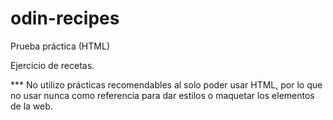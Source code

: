 # odin-recipes
Prueba práctica (HTML)

Ejercicio de recetas.

*** No utilizo prácticas recomendables al solo poder usar HTML, por lo que no usar nunca como referencia para dar estilos o maquetar los elementos de la web.